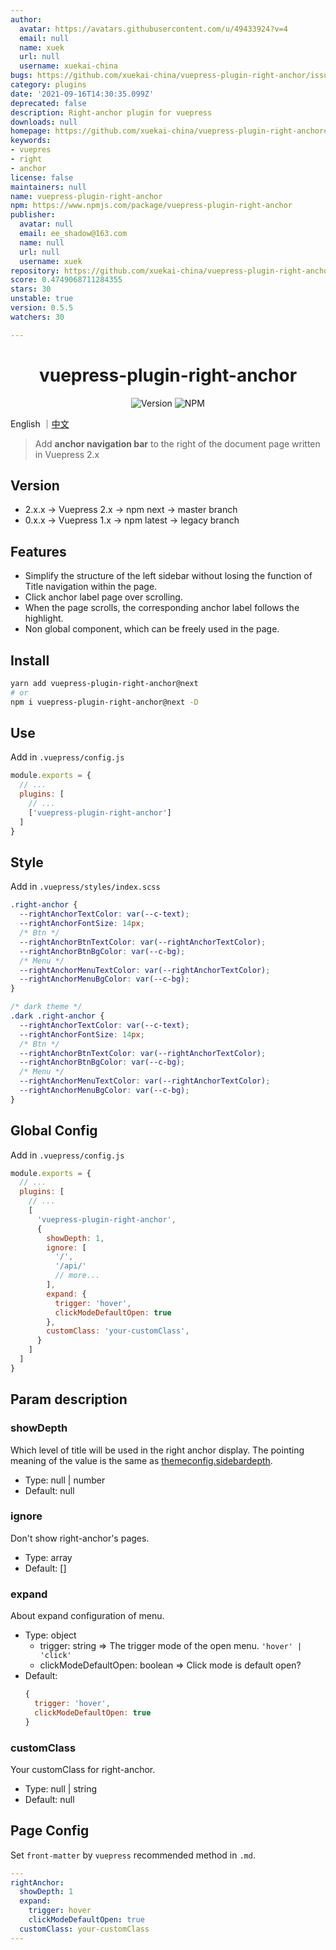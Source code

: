 ```yaml
---
author:
  avatar: https://avatars.githubusercontent.com/u/49433924?v=4
  email: null
  name: xuek
  url: null
  username: xuekai-china
bugs: https://github.com/xuekai-china/vuepress-plugin-right-anchor/issues
category: plugins
date: '2021-09-16T14:30:35.099Z'
deprecated: false
description: Right-anchor plugin for vuepress
downloads: null
homepage: https://github.com/xuekai-china/vuepress-plugin-right-anchor#readme
keywords:
- vuepres
- right
- anchor
license: false
maintainers: null
name: vuepress-plugin-right-anchor
npm: https://www.npmjs.com/package/vuepress-plugin-right-anchor
publisher:
  avatar: null
  email: ee_shadow@163.com
  name: null
  url: null
  username: xuek
repository: https://github.com/xuekai-china/vuepress-plugin-right-anchor
score: 0.4749068711284355
stars: 30
unstable: true
version: 0.5.5
watchers: 30

---
```


<h1 align="center">vuepress-plugin-right-anchor</h1>
<div align="center">

![Version](https://img.shields.io/github/package-json/v/xuekai-china/vuepress-plugin-right-anchor?style=flat-square)
![NPM](https://img.shields.io/npm/l/vuepress-plugin-right-anchor?style=flat-square)

</div>

English ｜[中文](./zh-README.md)

> Add **anchor navigation bar** to the right of the document page written in Vuepress 2.x

## Version
  - 2.x.x -> Vuepress 2.x -> npm next   -> master branch
  - 0.x.x -> Vuepress 1.x -> npm latest -> legacy branch


## Features
  - Simplify the structure of the left sidebar without losing the function of Title navigation within the page.
  - Click anchor label page over scrolling.
  - When the page scrolls, the corresponding anchor label follows the highlight.
  - Non global component, which can be freely used in the page.


## Install
```bash
yarn add vuepress-plugin-right-anchor@next
# or
npm i vuepress-plugin-right-anchor@next -D
```


## Use
Add in `.vuepress/config.js`
```js
module.exports = {
  // ...
  plugins: [
    // ...
    ['vuepress-plugin-right-anchor']
  ]
}
```


## Style
Add in `.vuepress/styles/index.scss`

```scss
.right-anchor {
  --rightAnchorTextColor: var(--c-text);
  --rightAnchorFontSize: 14px;
  /* Btn */
  --rightAnchorBtnTextColor: var(--rightAnchorTextColor);
  --rightAnchorBtnBgColor: var(--c-bg);
  /* Menu */
  --rightAnchorMenuTextColor: var(--rightAnchorTextColor);
  --rightAnchorMenuBgColor: var(--c-bg);
}

/* dark theme */
.dark .right-anchor {
  --rightAnchorTextColor: var(--c-text);
  --rightAnchorFontSize: 14px;
  /* Btn */
  --rightAnchorBtnTextColor: var(--rightAnchorTextColor);
  --rightAnchorBtnBgColor: var(--c-bg);
  /* Menu */
  --rightAnchorMenuTextColor: var(--rightAnchorTextColor);
  --rightAnchorMenuBgColor: var(--c-bg);
}
```

## Global Config
Add in `.vuepress/config.js`
```js
module.exports = {
  // ...
  plugins: [
    // ...
    [
      'vuepress-plugin-right-anchor',
      {
        showDepth: 1,
        ignore: [
          '/',
          '/api/'
          // more...
        ],
        expand: {
          trigger: 'hover',
          clickModeDefaultOpen: true
        },
        customClass: 'your-customClass',
      }
    ]
  ]
}
```

## Param description

### showDepth

  Which level of title will be used in the right anchor display.
  The pointing meaning of the value is the same as [themeconfig.sidebardepth](https://vuepress.vuejs.org/zh/theme/default-theme-config.html#%E4%BE%A7%E8%BE%B9%E6%A0%8F).

  - Type: null | number
  - Default: null

### ignore

  Don't show right-anchor's pages.

  - Type: array
  - Default: []

### expand

  About expand configuration of menu.

  - Type: object
    - trigger: string  => The trigger mode of the open menu. `'hover' | 'click'`
    - clickModeDefaultOpen: boolean => Click mode is default open?
  - Default:
      ```js
      {
        trigger: 'hover',
        clickModeDefaultOpen: true
      }
      ```

### customClass

  Your customClass for right-anchor.

  - Type: null | string
  - Default: null

## Page Config

  Set `front-matter` by `vuepress` recommended method in `.md`.

  ```YAML
  ---
  rightAnchor: 
    showDepth: 1
    expand:
      trigger: hover
      clickModeDefaultOpen: true
    customClass: your-customClass
  ---
  ```

